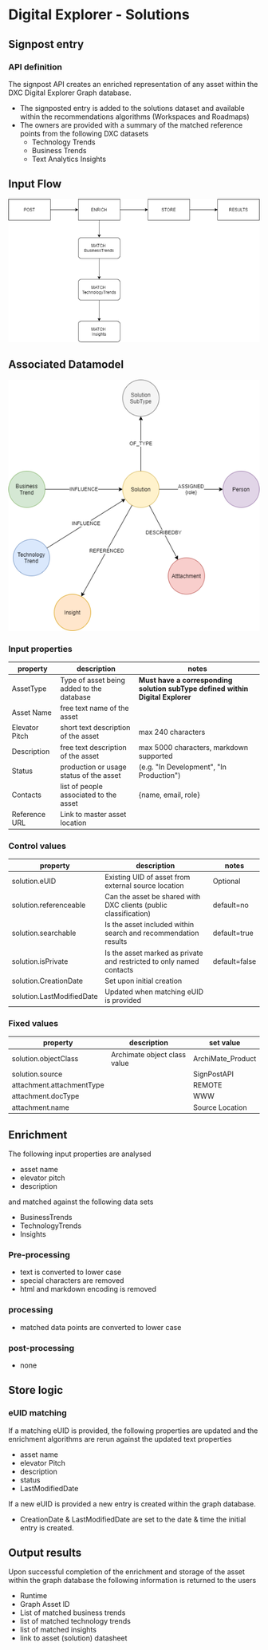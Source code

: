 # Digital Explorer - Solutions
## Signpost entry
### API definition 

The signpost API creates an enriched representation of any asset within the DXC Digital Explorer Graph database.

- The signposted entry is added to the solutions dataset and available within the recommendations algorithms (Workspaces and Roadmaps)
- The owners are provided with a summary of the matched reference points from the following DXC datasets
  - Technology Trends
  - Business Trends
  - Text Analytics Insights

## Input Flow

![image](images/flow.png)<br>

## Associated Datamodel

![image](images/model.png)<br>


### Input properties

|property|description|notes
|---|---|---|
|AssetType|Type of asset being added to the database | **Must have a corresponding solution subType defined within Digital Explorer**
|Asset Name|free text name of the asset
|Elevator Pitch|short text description of the asset|max 240 characters
|Description|free text description of the asset|max 5000 characters, markdown supported
|Status|production or usage status of the asset |(e.g.  "In Development", "In Production")
|Contacts|list of people associated to the asset|{name, email, role}
|Reference URL|Link to master asset location


### Control values 

|property|description|notes
|---|---|---|
|solution.eUID|Existing UID of asset from external source location|Optional
|solution.referenceable|Can the asset be shared with DXC clients (public classification)|default=no
|solution.searchable|Is the asset included within search and recommendation results|default=true
|solution.isPrivate|Is the asset marked as private and restricted to only named contacts|default=false
|solution.CreationDate|Set upon initial creation
|solution.LastModifiedDate|Updated when matching eUID is provided


### Fixed values

|property|description|set value
|---|---|---|
|solution.objectClass|Archimate object class value|ArchiMate_Product
|solution.source| |SignPostAPI
|attachment.attachmentType| | REMOTE
|attachment.docType| | WWW
|attachment.name| | Source Location


## Enrichment

The following input properties are analysed 

- asset name
- elevator pitch
- description

and matched against the following data sets

- BusinessTrends
- TechnologyTrends
- Insights

### Pre-processing
- text is converted to lower case
- special characters are removed
- html and markdown encoding is removed

### processing
- matched data points are converted to lower case


### post-processing

- none

## Store logic

### eUID matching
If a matching eUID is provided, the following properties are updated and the enrichment algorithms are rerun against the updated text properties

- asset name
- elevator Pitch
- description
- status
- LastModifiedDate


If a new eUID is provided a new entry is created within the graph database.

- CreationDate & LastModifiedDate are set to the date & time the initial entry is created.


## Output results

Upon successful completion of the enrichment and storage of the asset within the graph database the following information is returned to the users

- Runtime
- Graph Asset ID
- List of matched business trends
- list of matched technology trends
- list of matched insights
- link to asset (solution) datasheet
